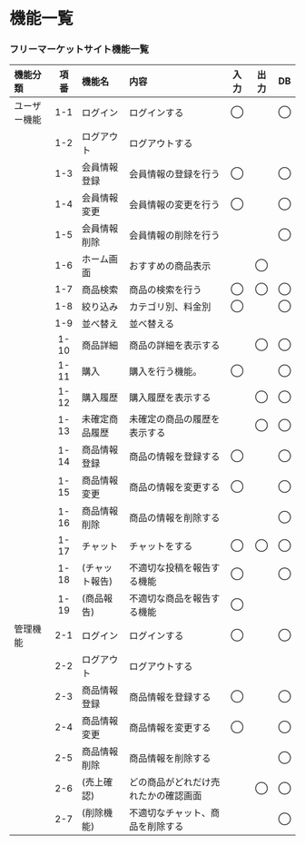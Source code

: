 # 機能一覧
### フリーマーケットサイト機能一覧

|機能分類|項番|機能名|内容|入力|出力|DB|
|:---|:---:|:---|:---|:---:|:---:|:---:|
|ユーザー機能|1-1|ログイン|ログインする|◯||◯|
||1-2|ログアウト|ログアウトする||||
||1-3|会員情報登録|会員情報の登録を行う|◯||◯|
||1-4|会員情報変更|会員情報の変更を行う|◯||◯|
||1-5|会員情報削除|会員情報の削除を行う|||◯|
||1-6|ホーム画面|おすすめの商品表示||◯||
||1-7|商品検索|商品の検索を行う|◯|◯|◯|
||1-8|絞り込み|カテゴリ別、料金別|◯||◯|
||1-9|並べ替え|並べ替える||||
||1-10|商品詳細|商品の詳細を表示する||◯|◯|
||1-11|購入|購入を行う機能。|◯||◯|
||1-12|購入履歴|購入履歴を表示する||◯|◯|
||1-13|未確定商品履歴|未確定の商品の履歴を表示する||◯|◯|
||1-14|商品情報登録|商品の情報を登録する|◯||◯|
||1-15|商品情報変更|商品の情報を変更する|◯||◯|
||1-16|商品情報削除|商品の情報を削除する|||◯|
||1-17|チャット|チャットをする|◯|◯|◯|
||1-18|(チャット報告)|不適切な投稿を報告する機能|◯||◯|
||1-19|(商品報告)|不適切な商品を報告する機能|◯|||◯|
|管理機能|2-1|ログイン|ログインする|◯||◯|
||2-2|ログアウト|ログアウトする||||
||2-3|商品情報登録|商品情報を登録する|◯||◯|
||2-4|商品情報変更|商品情報を変更する|◯||◯|
||2-5|商品情報削除|商品情報を削除する|||◯|
||2-6|(売上確認)|どの商品がどれだけ売れたかの確認画面||◯|◯|
||2-7|(削除機能)|不適切なチャット、商品を削除する|||◯|
